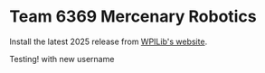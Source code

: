 # Team 6369 Mercenary Robotics

Install the latest 2025 release from [WPILib's website](https://docs.wpilib.org/en/latest/docs/zero-to-robot/step-2/wpilib-setup.html).

Testing! with new username